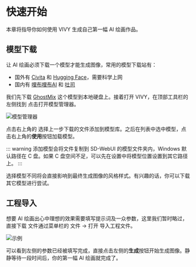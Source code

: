 # 快速开始

本章将指导你如何使用 VIVY 生成自己第一幅 AI 绘画作品。

## 模型下载

让 AI 绘画必须下载一个模型才能生成图像，常用的模型下载站有：

* 国外有 [Civita](https://civitai.com/) 和 [Hugging Face](https://huggingface.co/)，需要科学上网
* 国内有 [哩布哩布AI](https://www.liblib.art/) 和 [吐司](https://tusiart.com/)

我们先下载 [GhostMix](https://www.liblib.art/modelinfo/cb8d7083b853b2361c243fdb03778b17) 这个模型到本地硬盘上。接着打开 VIVY，在顶部工具栏的左侧找到 <Icon name="model"/> 点击打开模型管理器。

![模型管理器](/zh/model_manager.png)

点击右上角的 <Icon name="add"/> 选择上一步下载的文件添加到模型库。之后在列表中选中模型，点击右上角的**使用**按钮加载模型。

::: warning 添加模型会将文件复制到 SD-WebUI 的模型文件夹内，Windows 默认路径在 C 盘。如果 C 盘空间不足，可以先在设置中将模型位置设置到其它路径上。
:::

选择模型不同将会直接影响到最终生成图像的风格样式。有兴趣的话，你可以下载其它模型进行尝试。

## 工程导入

想要 AI 绘画出心中理想的效果需要填写提示词及一众参数，这里我们暂时略过，直接下载 <Download href="/example.vivy" name="example.vivy"/> 文件通过菜单栏的 文件 -> 打开 导入工程文件。

![示例](/zh/example.png)

可以看到左侧的参数已经被填写完成，直接点击左侧的**生成**按钮开始生成图像。静静等待一段时间后，你的第一幅 AI 绘画就完成了。